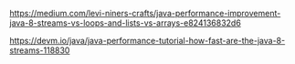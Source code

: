 

https://medium.com/levi-niners-crafts/java-performance-improvement-java-8-streams-vs-loops-and-lists-vs-arrays-e824136832d6

https://devm.io/java/java-performance-tutorial-how-fast-are-the-java-8-streams-118830